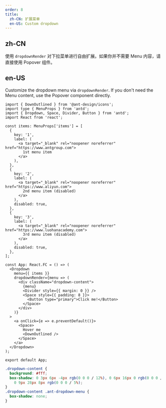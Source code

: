 ```yaml
---
order: 8
title:
  zh-CN: 扩展菜单
  en-US: Custom dropdown
---
```


## zh-CN

使用 `dropdownRender` 对下拉菜单进行自由扩展。如果你并不需要 Menu 内容，请直接使用 Popover 组件。

## en-US

Customize the dropdown menu via `dropdownRender`. If you don't need the Menu content, use the Popover component directly.

```tsx
import { DownOutlined } from '@ant-design/icons';
import type { MenuProps } from 'antd';
import { Dropdown, Space, Divider, Button } from 'antd';
import React from 'react';

const items: MenuProps['items'] = [
  {
    key: '1',
    label: (
      <a target="_blank" rel="noopener noreferrer" href="https://www.antgroup.com">
        1st menu item
      </a>
    ),
  },
  {
    key: '2',
    label: (
      <a target="_blank" rel="noopener noreferrer" href="https://www.aliyun.com">
        2nd menu item (disabled)
      </a>
    ),
    disabled: true,
  },
  {
    key: '3',
    label: (
      <a target="_blank" rel="noopener noreferrer" href="https://www.luohanacademy.com">
        3rd menu item (disabled)
      </a>
    ),
    disabled: true,
  },
];

const App: React.FC = () => (
  <Dropdown
    menu={{ items }}
    dropdownRender={menu => (
      <div className="dropdown-content">
        {menu}
        <Divider style={{ margin: 0 }} />
        <Space style={{ padding: 8 }}>
          <Button type="primary">Click me!</Button>
        </Space>
      </div>
    )}
  >
    <a onClick={e => e.preventDefault()}>
      <Space>
        Hover me
        <DownOutlined />
      </Space>
    </a>
  </Dropdown>
);

export default App;
```

```css
.dropdown-content {
  background: #fff;
  box-shadow: 0 3px 6px -4px rgb(0 0 0 / 12%), 0 6px 16px 0 rgb(0 0 0 / 8%),
    0 9px 28px 8px rgb(0 0 0 / 5%);
}
.dropdown-content .ant-dropdown-menu {
  box-shadow: none;
}
```

<style>
[data-theme="dark"] .head-example {
  background: #1f1f1f;
}
</style>
